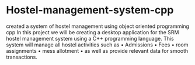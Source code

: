 # Hostel-management-system-cpp
created a system of hostel management using object oriented programming cpp
In this project we will be creating a desktop application for the SRM hostel management system using a C++ programming language. This system will manage all hostel activities such as 
•	Admissions
•	 Fees
•	 room assignments
•	mess allotment
•	as well as provide relevant data for smooth transactions.
